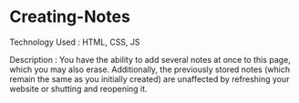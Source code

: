 # Creating-Notes


Technology Used : 
          HTML, CSS, JS

Description : 
          You have the ability to add several notes at once to this page, which you may also erase. Additionally, the previously stored notes (which remain the same as you initially created) are unaffected by refreshing your website or shutting and reopening it.
